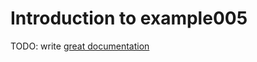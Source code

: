 # Introduction to example005

TODO: write [great documentation](http://jacobian.org/writing/what-to-write/)
